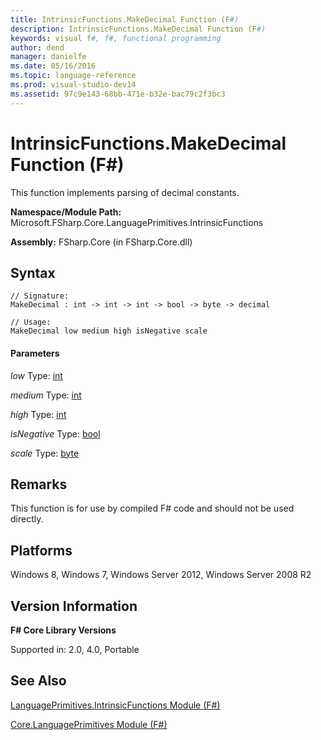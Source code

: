 ```yaml
---
title: IntrinsicFunctions.MakeDecimal Function (F#)
description: IntrinsicFunctions.MakeDecimal Function (F#)
keywords: visual f#, f#, functional programming
author: dend
manager: danielfe
ms.date: 05/16/2016
ms.topic: language-reference
ms.prod: visual-studio-dev14
ms.assetid: 97c9e143-68bb-471e-b32e-bac79c2f3bc3 
---
```


# IntrinsicFunctions.MakeDecimal Function (F#)

This function implements parsing of decimal constants.

**Namespace/Module Path:** Microsoft.FSharp.Core.LanguagePrimitives.IntrinsicFunctions

**Assembly:** FSharp.Core (in FSharp.Core.dll)


## Syntax

```
// Signature:
MakeDecimal : int -> int -> int -> bool -> byte -> decimal

// Usage:
MakeDecimal low medium high isNegative scale
```

#### Parameters
*low*
Type: [int](http://msdn.microsoft.com/en-us/library/025d5455-3622-4ea5-9573-3ecbd4ee1375)


*medium*
Type: [int](http://msdn.microsoft.com/en-us/library/025d5455-3622-4ea5-9573-3ecbd4ee1375)


*high*
Type: [int](http://msdn.microsoft.com/en-us/library/025d5455-3622-4ea5-9573-3ecbd4ee1375)


*isNegative*
Type: [bool](http://msdn.microsoft.com/en-us/library/89c0cf9c-49ce-4207-a3be-555851a67dd5)


*scale*
Type: [byte](http://msdn.microsoft.com/en-us/library/17a98430-283a-4ff6-a475-e6999577179d)




## Remarks
This function is for use by compiled F# code and should not be used directly.


## Platforms
Windows 8, Windows 7, Windows Server 2012, Windows Server 2008 R2


## Version Information
**F# Core Library Versions**

Supported in: 2.0, 4.0, Portable




## See Also
[LanguagePrimitives.IntrinsicFunctions Module &#40;F&#35;&#41;](LanguagePrimitives.IntrinsicFunctions-Module-%5BFSharp%5D.md)

[Core.LanguagePrimitives Module &#40;F&#35;&#41;](Core.LanguagePrimitives-Module-%5BFSharp%5D.md)

